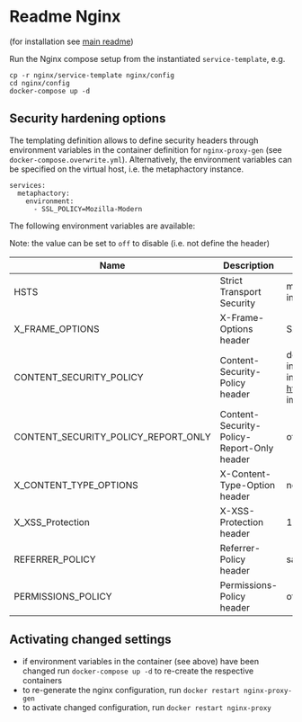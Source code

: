 # Readme Nginx

(for installation see [main readme](../README.md))

Run the Nginx compose setup from the instantiated `service-template`, e.g.

```
cp -r nginx/service-template nginx/config
cd nginx/config
docker-compose up -d
```


## Security hardening options

The templating definition allows to define security headers through environment variables in the container definition for `nginx-proxy-gen` (see `docker-compose.overwrite.yml`). Alternatively, the environment variables can be specified on the virtual host, i.e. the metaphactory instance.

```
services:
  metaphactory:
    environment:
      - SSL_POLICY=Mozilla-Modern
```

The following environment variables are available:

Note: the value can be set to `off` to disable (i.e. not define the header)

Name | Description | Default
--- | --- | ---
HSTS | Strict Transport Security | max-age=31536000; includeSubDomains; preload
X_FRAME_OPTIONS | X-Frame-Options header | SAMEORIGIN
CONTENT_SECURITY_POLICY | Content-Security-Policy header | default-src 'self' 'unsafe-inline'; script-src 'self' 'unsafe-inline' 'unsafe-eval' https://connectors.tableau.com/; img-src 'self' https: data:;
CONTENT_SECURITY_POLICY_REPORT_ONLY | Content-Security-Policy-Report-Only header | off
X_CONTENT_TYPE_OPTIONS | X-Content-Type-Option header | nosniff
X_XSS_Protection | X-XSS-Protection header | 1; mode=block
REFERRER_POLICY  | Referrer-Policy header | same-origin
PERMISSIONS_POLICY  | Permissions-Policy header | off


## Activating changed settings

* if environment variables in the container (see above) have been changed run `docker-compose up -d` to re-create the respective containers
* to re-generate the nginx configuration, run `docker restart nginx-proxy-gen`
* to activate changed configuration, run `docker restart nginx-proxy`